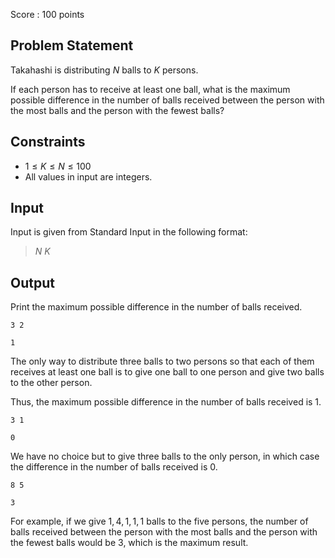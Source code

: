 Score : $100$ points

## Problem Statement

Takahashi is distributing $N$ balls to $K$ persons.

If each person has to receive at least one ball, what is the maximum possible difference in the number of balls received between the person with the most balls and the person with the fewest balls?

## Constraints

- $1 \leq K \leq N \leq 100$
- All values in input are integers.

## Input

Input is given from Standard Input in the following format:

> $N$ $K$

## Output

Print the maximum possible difference in the number of balls received.

```input1
3 2
```

```output1
1
```

The only way to distribute three balls to two persons so that each of them receives at least one ball is to give one ball to one person and give two balls to the other person.

Thus, the maximum possible difference in the number of balls received is $1$.

```input2
3 1
```

```output2
0
```

We have no choice but to give three balls to the only person, in which case the difference in the number of balls received is $0$.

```input3
8 5
```

```output3
3
```

For example, if we give $1, 4, 1, 1, 1$ balls to the five persons, the number of balls received between the person with the most balls and the person with the fewest balls would be $3$, which is the maximum result.